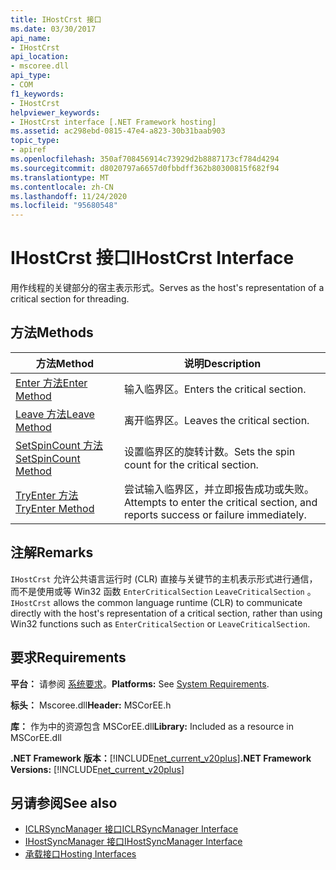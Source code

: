 ```yaml
---
title: IHostCrst 接口
ms.date: 03/30/2017
api_name:
- IHostCrst
api_location:
- mscoree.dll
api_type:
- COM
f1_keywords:
- IHostCrst
helpviewer_keywords:
- IHostCrst interface [.NET Framework hosting]
ms.assetid: ac298ebd-0815-47e4-a823-30b31baab903
topic_type:
- apiref
ms.openlocfilehash: 350af708456914c73929d2b8887173cf784d4294
ms.sourcegitcommit: d8020797a6657d0fbbdff362b80300815f682f94
ms.translationtype: MT
ms.contentlocale: zh-CN
ms.lasthandoff: 11/24/2020
ms.locfileid: "95680548"
---
```

# <a name="ihostcrst-interface"></a><span data-ttu-id="b36f1-102">IHostCrst 接口</span><span class="sxs-lookup"><span data-stu-id="b36f1-102">IHostCrst Interface</span></span>

<span data-ttu-id="b36f1-103">用作线程的关键部分的宿主表示形式。</span><span class="sxs-lookup"><span data-stu-id="b36f1-103">Serves as the host's representation of a critical section for threading.</span></span>  
  
## <a name="methods"></a><span data-ttu-id="b36f1-104">方法</span><span class="sxs-lookup"><span data-stu-id="b36f1-104">Methods</span></span>  
  
|<span data-ttu-id="b36f1-105">方法</span><span class="sxs-lookup"><span data-stu-id="b36f1-105">Method</span></span>|<span data-ttu-id="b36f1-106">说明</span><span class="sxs-lookup"><span data-stu-id="b36f1-106">Description</span></span>|  
|------------|-----------------|  
|[<span data-ttu-id="b36f1-107">Enter 方法</span><span class="sxs-lookup"><span data-stu-id="b36f1-107">Enter Method</span></span>](ihostcrst-enter-method.md)|<span data-ttu-id="b36f1-108">输入临界区。</span><span class="sxs-lookup"><span data-stu-id="b36f1-108">Enters the critical section.</span></span>|  
|[<span data-ttu-id="b36f1-109">Leave 方法</span><span class="sxs-lookup"><span data-stu-id="b36f1-109">Leave Method</span></span>](ihostcrst-leave-method.md)|<span data-ttu-id="b36f1-110">离开临界区。</span><span class="sxs-lookup"><span data-stu-id="b36f1-110">Leaves the critical section.</span></span>|  
|[<span data-ttu-id="b36f1-111">SetSpinCount 方法</span><span class="sxs-lookup"><span data-stu-id="b36f1-111">SetSpinCount Method</span></span>](ihostcrst-setspincount-method.md)|<span data-ttu-id="b36f1-112">设置临界区的旋转计数。</span><span class="sxs-lookup"><span data-stu-id="b36f1-112">Sets the spin count for the critical section.</span></span>|  
|[<span data-ttu-id="b36f1-113">TryEnter 方法</span><span class="sxs-lookup"><span data-stu-id="b36f1-113">TryEnter Method</span></span>](ihostcrst-tryenter-method.md)|<span data-ttu-id="b36f1-114">尝试输入临界区，并立即报告成功或失败。</span><span class="sxs-lookup"><span data-stu-id="b36f1-114">Attempts to enter the critical section, and reports success or failure immediately.</span></span>|  
  
## <a name="remarks"></a><span data-ttu-id="b36f1-115">注解</span><span class="sxs-lookup"><span data-stu-id="b36f1-115">Remarks</span></span>  

 <span data-ttu-id="b36f1-116">`IHostCrst` 允许公共语言运行时 (CLR) 直接与关键节的主机表示形式进行通信，而不是使用或等 Win32 函数 `EnterCriticalSection` `LeaveCriticalSection` 。</span><span class="sxs-lookup"><span data-stu-id="b36f1-116">`IHostCrst` allows the common language runtime (CLR) to communicate directly with the host's representation of a critical section, rather than using Win32 functions such as `EnterCriticalSection` or `LeaveCriticalSection`.</span></span>  
  
## <a name="requirements"></a><span data-ttu-id="b36f1-117">要求</span><span class="sxs-lookup"><span data-stu-id="b36f1-117">Requirements</span></span>  

 <span data-ttu-id="b36f1-118">**平台：** 请参阅 [系统要求](../../get-started/system-requirements.md)。</span><span class="sxs-lookup"><span data-stu-id="b36f1-118">**Platforms:** See [System Requirements](../../get-started/system-requirements.md).</span></span>  
  
 <span data-ttu-id="b36f1-119">**标头：** Mscoree.dll</span><span class="sxs-lookup"><span data-stu-id="b36f1-119">**Header:** MSCorEE.h</span></span>  
  
 <span data-ttu-id="b36f1-120">**库：** 作为中的资源包含 MSCorEE.dll</span><span class="sxs-lookup"><span data-stu-id="b36f1-120">**Library:** Included as a resource in MSCorEE.dll</span></span>  
  
 <span data-ttu-id="b36f1-121">**.NET Framework 版本：**[!INCLUDE[net_current_v20plus](../../../../includes/net-current-v20plus-md.md)]</span><span class="sxs-lookup"><span data-stu-id="b36f1-121">**.NET Framework Versions:** [!INCLUDE[net_current_v20plus](../../../../includes/net-current-v20plus-md.md)]</span></span>  
  
## <a name="see-also"></a><span data-ttu-id="b36f1-122">另请参阅</span><span class="sxs-lookup"><span data-stu-id="b36f1-122">See also</span></span>

- [<span data-ttu-id="b36f1-123">ICLRSyncManager 接口</span><span class="sxs-lookup"><span data-stu-id="b36f1-123">ICLRSyncManager Interface</span></span>](iclrsyncmanager-interface.md)
- [<span data-ttu-id="b36f1-124">IHostSyncManager 接口</span><span class="sxs-lookup"><span data-stu-id="b36f1-124">IHostSyncManager Interface</span></span>](ihostsyncmanager-interface.md)
- [<span data-ttu-id="b36f1-125">承载接口</span><span class="sxs-lookup"><span data-stu-id="b36f1-125">Hosting Interfaces</span></span>](hosting-interfaces.md)
